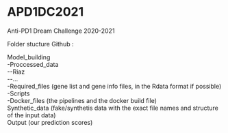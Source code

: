 # APD1DC2021 
Anti-PD1 Dream Challenge 2020-2021

Folder stucture Github :

Model_building <br />
-Proccessed_data <br />
--Riaz <br />
--... <br />
-Required_files (gene list and gene info files, in the Rdata format if possible) <br />
-Scripts <br />
-Docker_files (the pipelines and the docker build file) <br />
Synthetic_data (fake/synthetis data with the exact file names and structure of the input data) <br />
Output (our prediction scores) <br />
